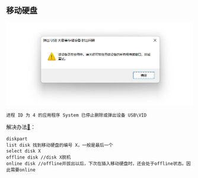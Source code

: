 

## 移动硬盘

![](./src/20250410191646.png)

```shell
进程 ID 为 4 的应用程序 System 已停止删除或弹出设备 USB\VID
```

解决办法[🔗](https://blog.csdn.net/m0_54706625/article/details/131902647)：


```shell
diskpart
list disk 找到移动硬盘的编号 X，一般是最后一个
select disk X
offline disk //disk X脱机
online disk //offline并拔出以后，下次在插入移动硬盘时，还会处于offline状态。因此需要online
```


